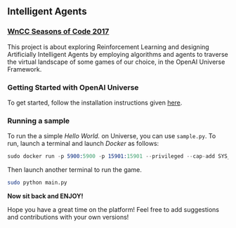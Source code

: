 ## Intelligent Agents
### [WnCC Seasons of Code 2017](http://wncc-iitb.org/soc/)

This project is about exploring Reinforcement Learning and designing Artificially Intelligent Agents by employing algorithms and agents to traverse the virtual landscape of some games of our choice, in the OpenAI Universe Framework.

### Getting Started with OpenAI Universe

To get started, follow the installation instructions given [here](https://github.com/openai/universe/blob/master/README.rst#installation).

### Running a sample

To run the a simple _Hello World._ on Universe, you can use ```sample.py```. To run, launch a terminal and launch *Docker* as follows:

```s
sudo docker run -p 5900:5900 -p 15901:15901 --privileged --cap-add SYS_ADMIN --ipc host quay.io/openai/universe.flashgames:0.20.28

```

Then launch another terminal to run the game.  
```sh
sudo python main.py
```

__Now sit back and ENJOY!__

Hope you have a great time on the platform! Feel free to add suggestions and contributions with your own versions!
